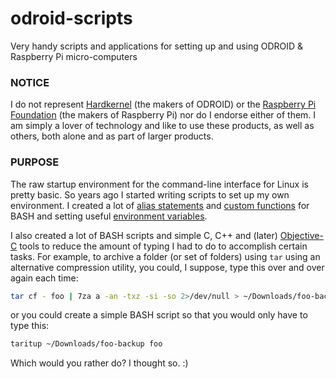 # odroid-scripts
Very handy scripts and applications for setting up and using ODROID & Raspberry Pi micro-computers

### NOTICE
I do not represent [Hardkernel](http://www.hardkernel.com) (the makers of ODROID) or the [Raspberry Pi Foundation](https://www.raspberrypi.org) (the makers of Raspberry Pi) nor do I endorse either of them.  I am simply a lover of technology and like to use these products, as well as others, both alone and as part of larger products.

### PURPOSE

The raw startup environment for the command-line interface for Linux is pretty basic.  So years ago I started writing scripts to set up my own environment.  I created a lot of [alias statements](https://www.gnu.org/software/bash/manual/bash.html#Aliases) and [custom functions](https://www.gnu.org/software/bash/manual/bash.html#Shell-Functions) for BASH and setting useful [environment variables](https://www.gnu.org/software/bash/manual/bash.html#Environment).

I also created a lot of BASH scripts and simple C, C++ and (later) [Objective-C](https://en.wikipedia.org/wiki/Objective-C) tools to reduce the amount of typing I had to do to accomplish certain tasks.  For example, to archive a folder (or set of folders) using `tar` using an alternative compression utility, you could, I suppose, type this over and over again each time:

```bash
tar cf - foo | 7za a -an -txz -si -so 2>/dev/null > ~/Downloads/foo-backup-`date +%Y%m%d%H%M%S`.tar.xz
```

or you could create a simple BASH script so that you would only have to type this:

```bash
taritup ~/Downloads/foo-backup foo
```

Which would you rather do?  I thought so.  :)


